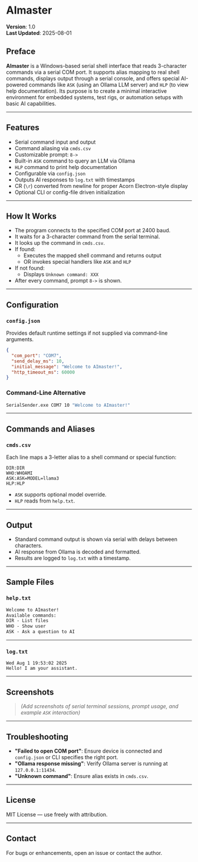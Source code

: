 # AImaster

**Version**: 1.0  
**Last Updated**: 2025-08-01  

## Preface

**AImaster** is a Windows-based serial shell interface that reads 3-character commands via a serial COM port. It supports alias mapping to real shell commands, displays output through a serial console, and offers special AI-powered commands like `ASK` (using an Ollama LLM server) and `HLP` (to view help documentation). Its purpose is to create a minimal interactive environment for embedded systems, test rigs, or automation setups with basic AI capabilities.

---

## Features

- Serial command input and output
- Command aliasing via `cmds.csv`
- Customizable prompt: `8->`
- Built-in `ASK` command to query an LLM via Ollama
- `HLP` command to print help documentation
- Configurable via `config.json`
- Outputs AI responses to `log.txt` with timestamps
- CR (`\r`) converted from newline for proper Acorn Electron-style display
- Optional CLI or config-file driven initialization

---

## How It Works

- The program connects to the specified COM port at 2400 baud.
- It waits for a 3-character command from the serial terminal.
- It looks up the command in `cmds.csv`.
- If found:
  - Executes the mapped shell command and returns output
  - OR invokes special handlers like `ASK` and `HLP`
- If not found:
  - Displays `Unknown command: XXX`
- After every command, prompt `8->` is shown.

---

## Configuration

### `config.json`

Provides default runtime settings if not supplied via command-line arguments.

```json
{
  "com_port": "COM7",
  "send_delay_ms": 10,
  "initial_message": "Welcome to AImaster!",
  "http_timeout_ms": 60000
}
```

### Command-Line Alternative

```bash
SerialSender.exe COM7 10 "Welcome to AImaster!"
```

---

## Commands and Aliases

### `cmds.csv`

Each line maps a 3-letter alias to a shell command or special function:

```
DIR:DIR
WHO:WHOAMI
ASK:ASK=MODEL=llama3
HLP:HLP
```

- `ASK` supports optional model override.
- `HLP` reads from `help.txt`.

---

## Output

- Standard command output is shown via serial with delays between characters.
- AI response from Ollama is decoded and formatted.
- Results are logged to `log.txt` with a timestamp.

---

## Sample Files

### `help.txt`

```txt
Welcome to AImaster!
Available commands:
DIR - List files
WHO - Show user
ASK - Ask a question to AI
```

---

### `log.txt`

```
Wed Aug 1 19:53:02 2025
Hello! I am your assistant.

```

---

## Screenshots

> *(Add screenshots of serial terminal sessions, prompt usage, and example `ASK` interaction)*

---

## Troubleshooting

- **"Failed to open COM port"**: Ensure device is connected and `config.json` or CLI specifies the right port.
- **"Ollama response missing"**: Verify Ollama server is running at `127.0.0.1:11434`.
- **"Unknown command"**: Ensure alias exists in `cmds.csv`.

---

## License

MIT License — use freely with attribution.

---

## Contact

For bugs or enhancements, open an issue or contact the author.
